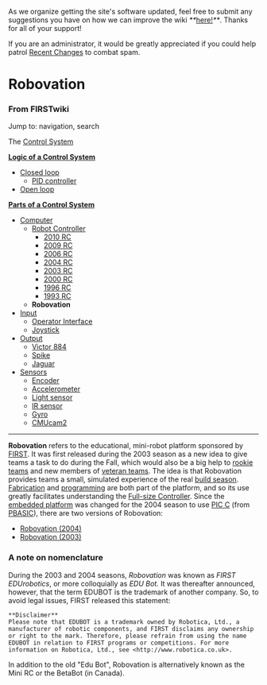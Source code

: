 As we organize getting the site's software updated, feel free to submit any
suggestions you have on how we can improve the wiki
_**_[here!](/index.php/User:Hallry/Suggestions "User:Hallry/Suggestions"
)_**_. Thanks for all of your support!

If you are an administrator, it would be greatly appreciated if you could help
patrol [Recent Changes](/index.php/Special:Recentchanges
"Special:Recentchanges" ) to combat spam.

# Robovation

### From FIRSTwiki

Jump to: navigation, search

The [Control System](/index.php/Control_system "Control system" )

**[Logic of a Control System](/index.php/Logic_of_a_control_system "Logic of a control system" )**

  * [Closed loop](/index.php/Closed_loop "Closed loop" )
    * [PID controller](/index.php/PID_controller "PID controller" )
  * [Open loop](/index.php/Open_loop "Open loop" )

**[Parts of a Control System](/index.php/Parts_of_a_control_system "Parts of a control system" )**

  * [Computer](/index.php/Computer "Computer" )
    * [Robot Controller](/index.php/Robot_Controller "Robot Controller" )
      * [2010 RC](/index.php/Robot_Controller_%282010%29 "Robot Controller \(2010\)" )
      * [2009 RC](/index.php/Robot_Controller_%282009%29 "Robot Controller \(2009\)" )
      * [2006 RC](/index.php/Robot_Controller_%282006%29 "Robot Controller \(2006\)" )
      * [2004 RC](/index.php/Robot_Controller_%282004%29 "Robot Controller \(2004\)" )
      * [2003 RC](/index.php/Robot_Controller_%282003%29 "Robot Controller \(2003\)" )
      * [2000 RC](/index.php/Robot_Controller_%282000%29 "Robot Controller \(2000\)" )
      * [1996 RC](/index.php?title=Robot_Controller_%281996%29&action=edit "Robot Controller \(1996\)" )
      * [1993 RC](/index.php?title=Robot_Controller_%281993%29&action=edit "Robot Controller \(1993\)" )
    * **Robovation**
  * [Input](/index.php/Input "Input" )
    * [Operator Interface](/index.php/Operator_Interface "Operator Interface" )
    * [Joystick](/index.php/Joystick "Joystick" )
  * [Output](/index.php/Output "Output" )
    * [Victor 884](/index.php/Victor_884 "Victor 884" )
    * [Spike](/index.php/Spike "Spike" )
    * [Jaguar](/index.php/Jaguar "Jaguar" )
  * [Sensors](/index.php/Sensor "Sensor" )
    * [Encoder](/index.php/Encoder "Encoder" )
    * [Accelerometer](/index.php/Accelerometer "Accelerometer" )
    * [Light sensor](/index.php?title=Light_sensor&action=edit "Light sensor" )
    * [IR sensor](/index.php/IR_sensor "IR sensor" )
    * [Gyro](/index.php/Gyro "Gyro" )
    * [CMUcam2](/index.php/CMUcam2 "CMUcam2" )  
---  
  
**Robovation** refers to the educational, mini-robot platform sponsored by [FIRST](/index.php/FIRST "FIRST" ). It was first released during the 2003 season as a new idea to give teams a task to do during the Fall, which would also be a big help to [rookie teams](/index.php?title=Rookie_team&action=edit "Rookie team" ) and new members of [veteran teams](/index.php?title=Veteran_team&action=edit "Veteran team" ). The idea is that Robovation provides teams a small, simulated experience of the real [build season](/index.php/Build_season "Build season" ). [Fabrication](/index.php/Fabrication "Fabrication" ) and [programming](/index.php/Programming "Programming" ) are both part of the platform, and so its use greatly facilitates understanding the [Full-size Controller](/index.php/Robot_Controller "Robot Controller" ). Since the [embedded platform](/index.php?title=Embedded_platform&action=edit "Embedded platform" ) was changed for the 2004 season to use [PIC C](/index.php/PIC_C "PIC C" ) (from [PBASIC](/index.php/PBASIC "PBASIC" )), there are two versions of Robovation: 

  * [Robovation (2004)](/index.php/Robovation_%282004%29 "Robovation \(2004\)" )
  * [Robovation (2003)](/index.php/Robovation_%282003%29 "Robovation \(2003\)" )


### A note on nomenclature

During the 2003 and 2004 seasons, _Robovation_ was known as _FIRST
EDUrobotics_, or more colloquially as _EDU Bot._ It was thereafter announced,
however, that the term EDUBOT is the trademark of another company. So, to
avoid legal issues, FIRST released this statement:

    **Disclaimer**
    Please note that EDUBOT is a trademark owned by Robotica, Ltd., a manufacturer of robotic components, and FIRST disclaims any ownership or right to the mark. Therefore, please refrain from using the name EDUBOT in relation to FIRST programs or competitions. For more information on Robotica, Ltd., see <http://www.robotica.co.uk>. 

In addition to the old "Edu Bot", Robovation is alternatively known as the
Mini RC or the BetaBot (in Canada).

